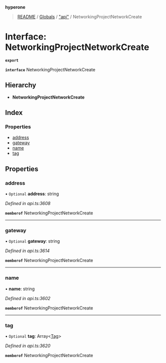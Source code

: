 **hyperone**

> [README](../README.md) / [Globals](../globals.md) / ["api"](../modules/_api_.md) / NetworkingProjectNetworkCreate

# Interface: NetworkingProjectNetworkCreate

**`export`** 

**`interface`** NetworkingProjectNetworkCreate

## Hierarchy

* **NetworkingProjectNetworkCreate**

## Index

### Properties

* [address](_api_.networkingprojectnetworkcreate.md#address)
* [gateway](_api_.networkingprojectnetworkcreate.md#gateway)
* [name](_api_.networkingprojectnetworkcreate.md#name)
* [tag](_api_.networkingprojectnetworkcreate.md#tag)

## Properties

### address

• `Optional` **address**: string

*Defined in api.ts:3608*

**`memberof`** NetworkingProjectNetworkCreate

___

### gateway

• `Optional` **gateway**: string

*Defined in api.ts:3614*

**`memberof`** NetworkingProjectNetworkCreate

___

### name

•  **name**: string

*Defined in api.ts:3602*

**`memberof`** NetworkingProjectNetworkCreate

___

### tag

• `Optional` **tag**: Array\<[Tag](_api_.tag.md)>

*Defined in api.ts:3620*

**`memberof`** NetworkingProjectNetworkCreate
